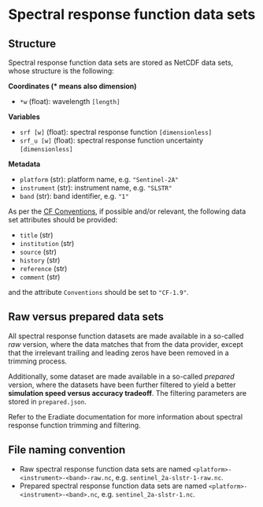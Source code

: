 # Spectral response function data sets

## Structure

Spectral response function data sets are stored as NetCDF data sets, whose
structure is the following:

**Coordinates (\* means also dimension)**

* `*w` (float): wavelength `[length]`

**Variables**

* `srf [w]` (float): spectral response function `[dimensionless]`
* `srf_u [w]` (float): spectral response function uncertainty `[dimensionless]`

**Metadata**

* `platform` (str): platform name, e.g. `"Sentinel-2A"`
* `instrument` (str): instrument name, e.g. `"SLSTR"`
* `band` (str): band identifier, e.g. `"1"`

As per the [CF Conventions](https://cfconventions.org/), if possible and/or
relevant, the following data set attributes should be provided:

* `title` (str)
* `institution` (str)
* `source` (str)
* `history` (str)
* `reference` (str)
* `comment` (str)

and the attribute `Conventions` should be set to `"CF-1.9"`.

## Raw versus prepared data sets

All spectral response function datasets are made available in a so-called _raw_
version, where the data matches that from the data provider, except that the
irrelevant trailing and leading zeros have been removed in a trimming process.

Additionally, some dataset are made available in a so-called _prepared_ version,
where the datasets have been further filtered to yield a better
**simulation speed versus accuracy tradeoff**.
The filtering parameters are stored in `prepared.json`.

Refer to the Eradiate documentation for more information about spectral response
function trimming and filtering.


## File naming convention

* Raw spectral response function data sets are named
`<platform>-<instrument>-<band>-raw.nc`, e.g. `sentinel_2a-slstr-1-raw.nc`.
* Prepared spectral response function data sets are named
`<platform>-<instrument>-<band>.nc`, e.g. `sentinel_2a-slstr-1.nc`.
